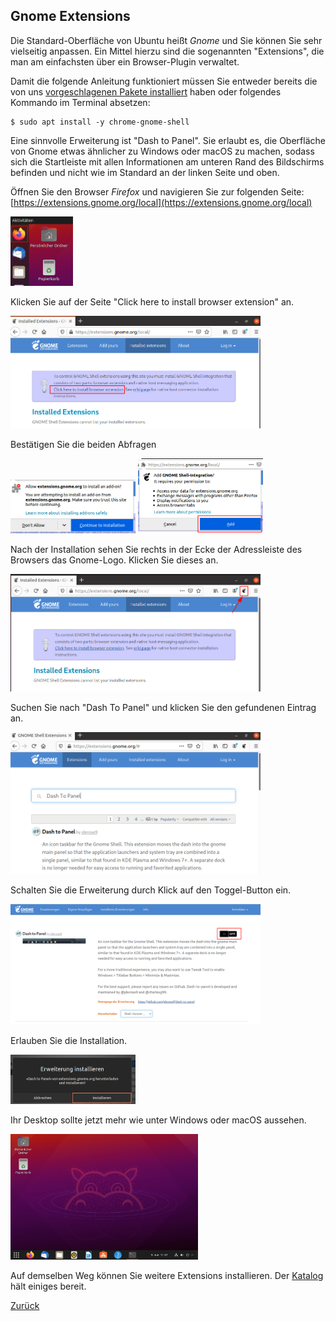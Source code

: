 ## Gnome Extensions

Die Standard-Oberfläche von Ubuntu heißt _Gnome_ und Sie können Sie sehr vielseitig anpassen. Ein Mittel hierzu sind die sogenannten "Extensions", die man am einfachsten über ein Browser-Plugin verwaltet.

Damit die folgende Anleitung funktioniert müssen Sie entweder bereits die von uns [vorgeschlagenen Pakete installiert](installation-packages.md) haben oder folgendes Kommando im Terminal absetzen:

```console
$ sudo apt install -y chrome-gnome-shell
```

Eine sinnvolle Erweiterung ist "Dash to Panel". Sie erlaubt es, die Oberfläche von Gnome etwas ähnlicher zu Windows oder macOS zu machen, sodass sich die Startleiste mit allen Informationen am unteren Rand des Bildschirms befinden und nicht wie im Standard an der linken Seite und oben.

Öffnen Sie den Browser _Firefox_ und navigieren Sie zur folgenden Seite: [https://extensions.gnome.org/local](https://extensions.gnome.org/local)

<img src="img/gnome_1.png" width="100">

Klicken Sie auf der Seite "Click here to install browser extension" an.

<img src="img/gnome_2.png" width="400">

Bestätigen Sie die beiden Abfragen

<img src="img/gnome_3.png" width="200">
<img src="img/gnome_4.png" width="200">

Nach der Installation sehen Sie rechts in der Ecke der Adressleiste des Browsers das Gnome-Logo. Klicken Sie dieses an.

<img src="img/gnome_5.png" width="400">

Suchen Sie nach "Dash To Panel" und klicken Sie den gefundenen Eintrag an.

<img src="img/gnome_7.png" width="400">

Schalten Sie die Erweiterung durch Klick auf den Toggel-Button ein.

<img src="img/gnome_8.png" width="400">

Erlauben Sie die Installation.

<img src="img/gnome_9.png" width="200">

Ihr Desktop sollte jetzt mehr wie unter Windows oder macOS aussehen.

<img src="img/gnome_10.png" width="300">

Auf demselben Weg können Sie weitere Extensions installieren. Der [Katalog](https://extensions.gnome.org) hält einiges bereit.

[Zurück](readme.md)